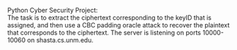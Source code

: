 Python Cyber Security Project:</br>
The task is to extract the ciphertext corresponding to the keyID that is assigned, and then use a CBC padding oracle attack to recover the plaintext that corresponds to the ciphertext. The server is listening on ports 10000-10060 on shasta.cs.unm.edu.
